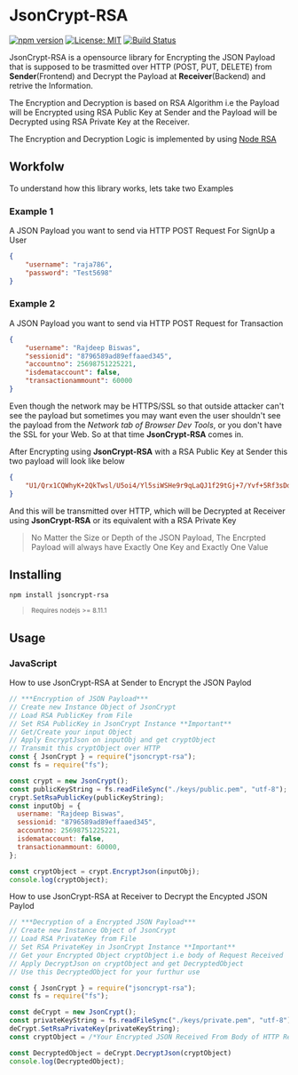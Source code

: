 # JsonCrypt-RSA
[![npm version](https://img.shields.io/npm/v/jsoncrypt-rsa.svg?color=limegreen)](https://www.npmjs.com/package/jsoncrypt-rsa) [![License: MIT](https://img.shields.io/badge/License-MIT-yellow.svg)](https://opensource.org/licenses/MIT)  [![Build Status](https://travis-ci.com/rajdeepiitkgp/JsonCrypt-RSA.svg?branch=main)](https://travis-ci.com/rajdeepiitkgp/JsonCrypt-RSA) 


JsonCrypt-RSA is a opensource library for Encrypting the JSON Payload that is supposed to be trasmitted over HTTP (POST, PUT, DELETE) from **Sender**(Frontend) and Decrypt the Payload at **Receiver**(Backend) and retrive the Information.

The Encryption and Decryption is based on RSA Algorithm i.e the Payload will be Encrypted using RSA Public Key at Sender and the Payload will be Decrypted using RSA Private Key at the Receiver.

The Encryption and Decryption Logic is implemented by using [Node RSA](https://github.com/rzcoder/node-rsa)


## Workfolw
To understand how this library works, lets take two Examples

### Example 1
A JSON Payload you want to send via HTTP POST Request For SignUp a User
```JSON
{
    "username": "raja786",
    "password": "Test5698"
}
```

### Example 2
A JSON Payload you want to send via HTTP POST Request for Transaction
```JSON
{
    "username": "Rajdeep Biswas",
    "sessionid": "8796589ad89effaaed345",
    "accountno": 25698751225221,
    "isdemataccount": false,
    "transactionammount": 60000
}
```
Even though the network may be HTTPS/SSL so that outside attacker can't see the payload but sometimes you may want even the user shouldn't see the payload from the *Network tab of Browser Dev Tools*, or you don't have the SSL for your Web. So at that time **JsonCrypt-RSA** comes in.

After Encrypting using **JsonCrypt-RSA** with a RSA Public Key at Sender this two payload will look like below
```JSON
{
    "U1/Qrx1CQWhyK+2QkTwsl/U5oi4/Yl5siWSHe9r9qLaQJ1f29tGj+7/Yvf+5Rf3sDdKu8PgcKX0IpANDIkBdIICNY8nDliuJiA5fVc49Y+h4uID9XtjxQJomR7fLmHH/Axe+/01TwxzTLjmYfmWNDHfCCmGsFFHBuUcrogRc4cmBkuObo2DZG1GmnfYrMET0VdnBAvIqKdJ1ED4+C3T2vqDxOYAJkxDXA3kFfZ0ddh/czCU+AWinN+azFNDtyzBrMIehUB8SfvKeJlotpmiJ26MIOnmghJ2jEhJ3RnYnjEfXF5X1SxC8AFQoLQMDe6pPW4hfXyJ0wpWi3nUqRoAwbw==": "RxeEl0VcwoOI8YizzLARvdWcdc2YAb4Xv3kUofTYEmk50/X2LrX050dAqfntDkAuajGLq+a3tLrrhsKRNPshMlssv+MAaG0qc80Xi6GOC26kFd6aRVfbXjs1sHaz2hKx5kB/KV2A1FNpHpNLdbaKKBeyxHZRHpUMzjIzb7oqrBYF0b89rLd3aF5dNgJ8GCS6OIYQiPvvxBl9I3Qzy2GnUGLGvC4LbfVT2mPPgGG1791UxNpw4R5naASyXYTD0OTlYrDtFhS/hLwO7Q0l67y7dmzN78nuBkMgmhKUF6/TAuXGtKu+2fCa/qGTW/gpR67EkcrXVRGYBhFweeQxOJDDgw=="
}
```
And this will be transmitted over HTTP, which will be Decrypted at Receiver using **JsonCrypt-RSA** or its equivalent with a RSA Private Key

>No Matter the Size or Depth of the JSON Payload, The Encrpted Payload will always have Exactly One Key and Exactly One Value

## Installing
```shell
npm install jsoncrypt-rsa
```
> <sub>Requires nodejs >= 8.11.1</sub>
## Usage
### JavaScript
How to use JsonCrypt-RSA at Sender to Encrypt the JSON Paylod
```javascript
// ***Encryption of JSON Payload***
// Create new Instance Object of JsonCrypt
// Load RSA PublicKey from File
// Set RSA PublicKey in JsonCrypt Instance **Important**
// Get/Create your input Object
// Apply EncryptJson on inputObj and get cryptObject
// Transmit this cryptObject over HTTP
const { JsonCrypt } = require("jsoncrypt-rsa");
const fs = require("fs");

const crypt = new JsonCrypt();
const publicKeyString = fs.readFileSync("./keys/public.pem", "utf-8");
crypt.SetRsaPublicKey(publicKeyString); 
const inputObj = {
  username: "Rajdeep Biswas",
  sessionid: "8796589ad89effaaed345",
  accountno: 25698751225221,
  isdemataccount: false,
  transactionammount: 60000,
};

const cryptObject = crypt.EncryptJson(inputObj);
console.log(cryptObject); 
```

How to use JsonCrypt-RSA at Receiver to Decrypt the Encypted JSON Paylod

```javascript
// ***Decryption of a Encrypted JSON Payload***
// Create new Instance Object of JsonCrypt
// Load RSA PrivateKey from File
// Set RSA PrivateKey in JsonCrypt Instance **Important**
// Get your Encrypted Object cryptObject i.e body of Request Received
// Apply DecryptJson on cryptObject and get DecryptedObject
// Use this DecryptedObject for your furthur use

const { JsonCrypt } = require("jsoncrypt-rsa");
const fs = require("fs");

const deCrypt = new JsonCrypt();
const privateKeyString = fs.readFileSync("./keys/private.pem", "utf-8");
deCrypt.SetRsaPrivateKey(privateKeyString); 
const cryptObject = /*Your Encrypted JSON Received From Body of HTTP Request*/;

const DecryptedObject = deCrypt.DecryptJson(cryptObject)
console.log(DecryptedObject); 
```
